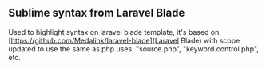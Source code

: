 Sublime syntax from Laravel Blade
---

Used to highlight syntax on laravel blade template, it's based on [https://github.com/Medalink/laravel-blade](Laravel Blade) with scope updated to use the same as php uses: "source.php", "keyword.control.php", etc.
